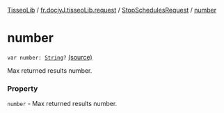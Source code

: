 [TisseoLib](../../index.md) / [fr.docjyJ.tisseoLib.request](../index.md) / [StopSchedulesRequest](index.md) / [number](./number.md)

# number

`var number: `[`String`](https://kotlinlang.org/api/latest/jvm/stdlib/kotlin/-string/index.html)`?` [(source)](https://github.com/docjyj/tisseoLib/tree/master/src/main/kotlin/fr/docjyJ/tisseoLib/request/StopSchedulesRequest.kt#L45)

Max returned results number.

### Property

`number` - Max returned results number.